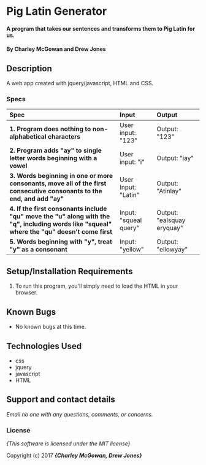 # Pig Latin Generator

#### A program that takes our sentences and transforms them to Pig Latin for us.

#### By **Charley McGowan and Drew Jones**

## Description

A web app created with jquery/javascript, HTML and CSS.


### Specs
| Spec | Input | Output |
| :-------------     | :------------- | :------------- |
| **1. Program does nothing to non-alphabetical characters** | User input: "123" | Output: "123" |
| **2. Program adds "ay" to single letter words beginning with a vowel** | User input: "i" | Output: "iay" |
| **3. Words beginning in one or more consonants, move all of the first consecutive consonants to the end, and add "ay"**| User Input: "Latin" | Output: "Atinlay" |
| **4. If the first consonants include "qu" move the "u" along with the "q", including words like "squeal" where the "qu" doesn't come first**| Input: "squeal query" | Output: "ealsquay eryquay" |
| **5. Words beginning with "y", treat "y" as a consonant** | Input: "yellow" | Output: "ellowyay" |

## Setup/Installation Requirements

1. To run this program, you'll simply need to load the HTML in your browser.

## Known Bugs
* No known bugs at this time.

## Technologies Used
* css
* jquery
* javascript
* HTML

## Support and contact details

_Email no one with any questions, comments, or concerns._

### License

*{This software is licensed under the MIT license}*

Copyright (c) 2017 **_{Charley McGowan, Drew Jones}_**
